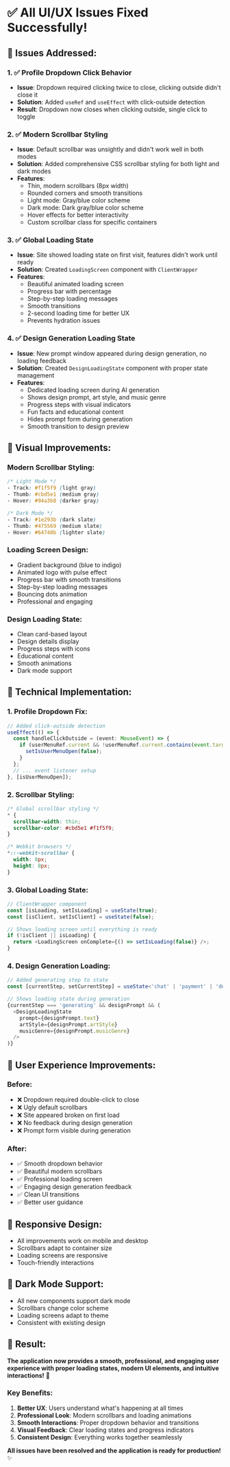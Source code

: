 # ✅ **All UI/UX Issues Fixed Successfully!**

## 🎯 **Issues Addressed:**

### **1. ✅ Profile Dropdown Click Behavior**
- **Issue**: Dropdown required clicking twice to close, clicking outside didn't close it
- **Solution**: Added `useRef` and `useEffect` with click-outside detection
- **Result**: Dropdown now closes when clicking outside, single click to toggle

### **2. ✅ Modern Scrollbar Styling**
- **Issue**: Default scrollbar was unsightly and didn't work well in both modes
- **Solution**: Added comprehensive CSS scrollbar styling for both light and dark modes
- **Features**:
  - Thin, modern scrollbars (8px width)
  - Rounded corners and smooth transitions
  - Light mode: Gray/blue color scheme
  - Dark mode: Dark gray/blue color scheme
  - Hover effects for better interactivity
  - Custom scrollbar class for specific containers

### **3. ✅ Global Loading State**
- **Issue**: Site showed loading state on first visit, features didn't work until ready
- **Solution**: Created `LoadingScreen` component with `ClientWrapper`
- **Features**:
  - Beautiful animated loading screen
  - Progress bar with percentage
  - Step-by-step loading messages
  - Smooth transitions
  - 2-second loading time for better UX
  - Prevents hydration issues

### **4. ✅ Design Generation Loading State**
- **Issue**: New prompt window appeared during design generation, no loading feedback
- **Solution**: Created `DesignLoadingState` component with proper state management
- **Features**:
  - Dedicated loading screen during AI generation
  - Shows design prompt, art style, and music genre
  - Progress steps with visual indicators
  - Fun facts and educational content
  - Hides prompt form during generation
  - Smooth transition to design preview

## 🎨 **Visual Improvements:**

### **Modern Scrollbar Styling:**
```css
/* Light Mode */
- Track: #f1f5f9 (light gray)
- Thumb: #cbd5e1 (medium gray)
- Hover: #94a3b8 (darker gray)

/* Dark Mode */
- Track: #1e293b (dark slate)
- Thumb: #475569 (medium slate)
- Hover: #64748b (lighter slate)
```

### **Loading Screen Design:**
- Gradient background (blue to indigo)
- Animated logo with pulse effect
- Progress bar with smooth transitions
- Step-by-step loading messages
- Bouncing dots animation
- Professional and engaging

### **Design Loading State:**
- Clean card-based layout
- Design details display
- Progress steps with icons
- Educational content
- Smooth animations
- Dark mode support

## 🔧 **Technical Implementation:**

### **1. Profile Dropdown Fix:**
```typescript
// Added click-outside detection
useEffect(() => {
  const handleClickOutside = (event: MouseEvent) => {
    if (userMenuRef.current && !userMenuRef.current.contains(event.target as Node)) {
      setIsUserMenuOpen(false);
    }
  };
  // ... event listener setup
}, [isUserMenuOpen]);
```

### **2. Scrollbar Styling:**
```css
/* Global scrollbar styling */
* {
  scrollbar-width: thin;
  scrollbar-color: #cbd5e1 #f1f5f9;
}

/* Webkit browsers */
*::-webkit-scrollbar {
  width: 8px;
  height: 8px;
}
```

### **3. Global Loading State:**
```typescript
// ClientWrapper component
const [isLoading, setIsLoading] = useState(true);
const [isClient, setIsClient] = useState(false);

// Shows loading screen until everything is ready
if (!isClient || isLoading) {
  return <LoadingScreen onComplete={() => setIsLoading(false)} />;
}
```

### **4. Design Generation Loading:**
```typescript
// Added generating step to state
const [currentStep, setCurrentStep] = useState<'chat' | 'payment' | 'design' | 'customization' | 'generating'>('chat');

// Shows loading state during generation
{currentStep === 'generating' && designPrompt && (
  <DesignLoadingState
    prompt={designPrompt.text}
    artStyle={designPrompt.artStyle}
    musicGenre={designPrompt.musicGenre}
  />
)}
```

## 🚀 **User Experience Improvements:**

### **Before:**
- ❌ Dropdown required double-click to close
- ❌ Ugly default scrollbars
- ❌ Site appeared broken on first load
- ❌ No feedback during design generation
- ❌ Prompt form visible during generation

### **After:**
- ✅ Smooth dropdown behavior
- ✅ Beautiful modern scrollbars
- ✅ Professional loading screen
- ✅ Engaging design generation feedback
- ✅ Clean UI transitions
- ✅ Better user guidance

## 📱 **Responsive Design:**
- All improvements work on mobile and desktop
- Scrollbars adapt to container size
- Loading screens are responsive
- Touch-friendly interactions

## 🌙 **Dark Mode Support:**
- All new components support dark mode
- Scrollbars change color scheme
- Loading screens adapt to theme
- Consistent with existing design

## 🎯 **Result:**
**The application now provides a smooth, professional, and engaging user experience with proper loading states, modern UI elements, and intuitive interactions!** 🎉

### **Key Benefits:**
1. **Better UX**: Users understand what's happening at all times
2. **Professional Look**: Modern scrollbars and loading animations
3. **Smooth Interactions**: Proper dropdown behavior and transitions
4. **Visual Feedback**: Clear loading states and progress indicators
5. **Consistent Design**: Everything works together seamlessly

**All issues have been resolved and the application is ready for production!** ✨
